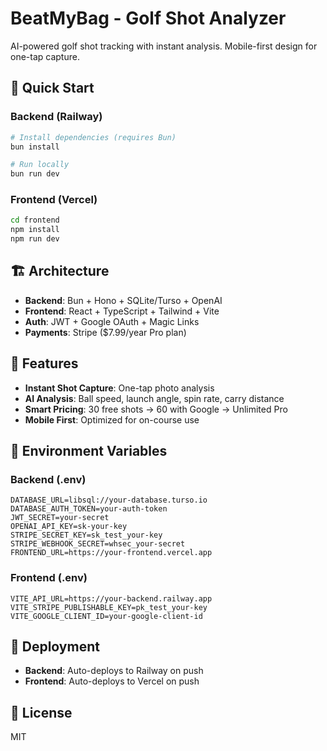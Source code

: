 # BeatMyBag - Golf Shot Analyzer

AI-powered golf shot tracking with instant analysis. Mobile-first design for one-tap capture.

## 🚀 Quick Start

### Backend (Railway)
```bash
# Install dependencies (requires Bun)
bun install

# Run locally
bun run dev
```

### Frontend (Vercel)
```bash
cd frontend
npm install
npm run dev
```

## 🏗️ Architecture

- **Backend**: Bun + Hono + SQLite/Turso + OpenAI
- **Frontend**: React + TypeScript + Tailwind + Vite
- **Auth**: JWT + Google OAuth + Magic Links
- **Payments**: Stripe ($7.99/year Pro plan)

## 📱 Features

- **Instant Shot Capture**: One-tap photo analysis
- **AI Analysis**: Ball speed, launch angle, spin rate, carry distance
- **Smart Pricing**: 30 free shots → 60 with Google → Unlimited Pro
- **Mobile First**: Optimized for on-course use

## 🔧 Environment Variables

### Backend (.env)
```
DATABASE_URL=libsql://your-database.turso.io
DATABASE_AUTH_TOKEN=your-auth-token
JWT_SECRET=your-secret
OPENAI_API_KEY=sk-your-key
STRIPE_SECRET_KEY=sk_test_your-key
STRIPE_WEBHOOK_SECRET=whsec_your-secret
FRONTEND_URL=https://your-frontend.vercel.app
```

### Frontend (.env)
```
VITE_API_URL=https://your-backend.railway.app
VITE_STRIPE_PUBLISHABLE_KEY=pk_test_your-key
VITE_GOOGLE_CLIENT_ID=your-google-client-id
```

## 🚀 Deployment

- **Backend**: Auto-deploys to Railway on push
- **Frontend**: Auto-deploys to Vercel on push

## 📄 License

MIT 